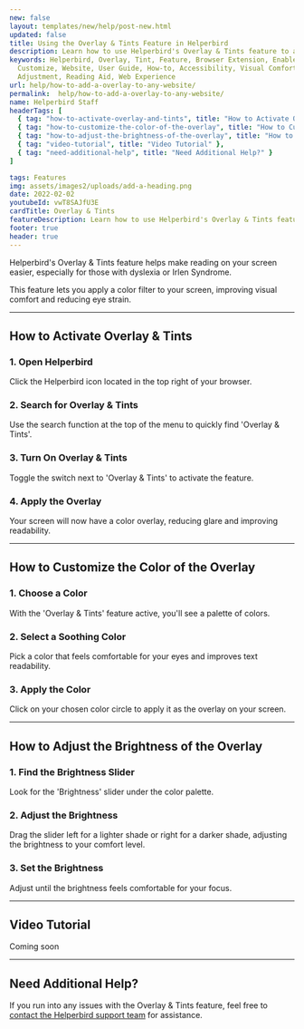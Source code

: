 ```yaml
---
new: false
layout: templates/new/help/post-new.html
updated: false
title: Using the Overlay & Tints Feature in Helperbird
description: Learn how to use Helperbird's Overlay & Tints feature to apply color filters and adjust brightness on your screen, enhancing readability and reducing eye strain. Perfect for individuals with dyslexia or Irlen Syndrome.
keywords: Helperbird, Overlay, Tint, Feature, Browser Extension, Enable,
  Customize, Website, User Guide, How-to, Accessibility, Visual Comfort, Screen
  Adjustment, Reading Aid, Web Experience
url: help/how-to-add-a-overlay-to-any-website/
permalink:  help/how-to-add-a-overlay-to-any-website/
name: Helperbird Staff
headerTags: [
  { tag: "how-to-activate-overlay-and-tints", title: "How to Activate Overlay & Tints" },
  { tag: "how-to-customize-the-color-of-the-overlay", title: "How to Customize the Color of the Overlay" },
  { tag: "how-to-adjust-the-brightness-of-the-overlay", title: "How to Adjust the Brightness of the Overlay" },
  { tag: "video-tutorial", title: "Video Tutorial" },
  { tag: "need-additional-help", title: "Need Additional Help?" }
]

tags: Features
img: assets/images2/uploads/add-a-heading.png
date: 2022-02-02
youtubeId: vwT8SAJfU3E
cardTitle: Overlay & Tints
featureDescription: Learn how to use Helperbird's Overlay & Tints feature to apply color filters and adjust brightness on your screen, enhancing readability and reducing eye strain. Perfect for individuals with dyslexia or Irlen Syndrome.
footer: true
header: true
---
```


Helperbird's Overlay & Tints feature helps make reading on your screen easier, especially for those with dyslexia or Irlen Syndrome. 

This feature lets you apply a color filter to your screen, improving visual comfort and reducing eye strain.


---

## How to Activate Overlay & Tints

### 1. Open Helperbird

Click the Helperbird icon located in the top right of your browser.

### 2. Search for Overlay & Tints

Use the search function at the top of the menu to quickly find 'Overlay & Tints'.

### 3. Turn On Overlay & Tints

Toggle the switch next to 'Overlay & Tints' to activate the feature.

### 4. Apply the Overlay

Your screen will now have a color overlay, reducing glare and improving readability.

---

## How to Customize the Color of the Overlay

### 1. Choose a Color

With the 'Overlay & Tints' feature active, you'll see a palette of colors.

### 2. Select a Soothing Color

Pick a color that feels comfortable for your eyes and improves text readability.

### 3. Apply the Color

Click on your chosen color circle to apply it as the overlay on your screen.

---

## How to Adjust the Brightness of the Overlay

### 1. Find the Brightness Slider

Look for the 'Brightness' slider under the color palette.

### 2. Adjust the Brightness

Drag the slider left for a lighter shade or right for a darker shade, adjusting the brightness to your comfort level.

### 3. Set the Brightness

Adjust until the brightness feels comfortable for your focus.

---

## Video Tutorial

Coming soon

---

## Need Additional Help?

If you run into any issues with the Overlay & Tints feature, feel free to [contact the Helperbird support team](/support) for assistance.
